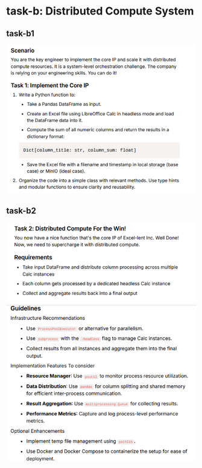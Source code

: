 # task-b: Distributed Compute System

## task-b1
![alt text](image.png)


## task-b2
![alt text](image-1.png)
![alt text](image-2.png)